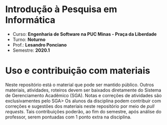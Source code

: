 # Introdução à Pesquisa em Informática 

* Curso: **Engenharia de Software na PUC Minas - Praça da Liberdade**
* Turno: **Noturno**
* Prof.: **Lesandro Ponciano**
* Semestre: **2020.1**

# Uso e contribuição com materiais

Neste repositório está o material que pode ser mantido público. Outros materiais, atividades, roteiros devem ser baixados diretamente do Sistema de Gerenciamento Acadêmico (SGA). Notas e correções de atividades são exclusivamentes pelo SGA> Os alunos da disciplina podem contribuir com correções e sugestões dos materiais neste repositório por meio de _pull requests_. Tais contribuições poderão, ao fim do semestre, após análise do professor, serem pontuadas com 1 ponto extra na disciplina.

